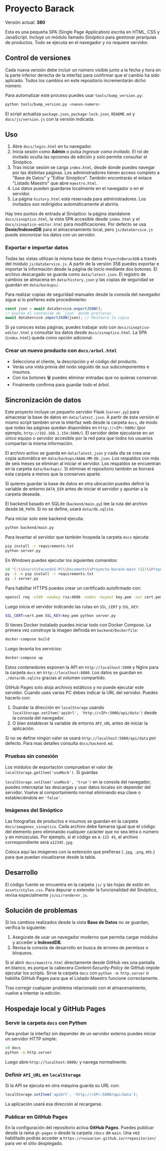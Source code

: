 # Proyecto Barack

Versión actual: **380**

Esta es una pequeña SPA (Single Page Application) escrita en HTML, CSS y JavaScript.
Incluye un módulo llamado *Sinóptico* para gestionar jerarquías de productos.
Todo se ejecuta en el navegador y no requiere servidor.

## Control de versiones

Cada nueva versión debe incluir un número visible junto a la fecha y hora en la parte inferior derecha de la interfaz para confirmar que el cambio ha sido aplicado.
Todos los cambios en este repositorio incrementarán dicho número.

Para automatizar este proceso puedes usar `tools/bump_version.py`:

```bash
python tools/bump_version.py <nuevo-numero>
```

El script actualiza `package.json`, `package-lock.json`, `README.md` y
`docs/js/version.js` con la versión indicada.

## Uso

1. Abre `docs/login.html` en tu navegador.
2. Inicia sesión como **Admin** o pulsa *Ingresar como invitado*.
   El rol de invitado oculta las opciones de edición y solo permite consultar el
   Sinóptico.
3. Tras iniciar sesión se carga `index.html`, desde donde puedes navegar por las
   distintas páginas.
   Los administradores tienen acceso completo a "Base de Datos" y "Editar
   Sinóptico".
   También encontrarás el enlace "Listado Maestro" que abre `maestro.html`.
4. Los datos pueden guardarse localmente en el navegador o en el servidor.
5. La página `history.html` está reservada para administradores.
   Los invitados son redirigidos automáticamente al abrirla.

Hay tres puntos de entrada al Sinóptico: la página standalone `docs/sinoptico.html`, la vista SPA accesible desde `index.html` y el `docs/sinoptico-editor.html` para modificaciones.
Por defecto se usa **Dexie/IndexedDB** para el almacenamiento local, pero `js/dataService.js` puede sincronizar los datos con un servidor.

### Exportar e importar datos

Todas las vistas utilizan la misma base de datos `ProyectoBarackDB` a través del
módulo `js/dataService.js`. A partir de la versión 358 puedes exportar e
importar la información desde la página de inicio mediante dos botones. El
archivo descargado se guarda como `data/latest.json`. El registro de cambios se
almacena en `data/history.json` y las copias de seguridad se guardan en
`data/backups/`.

Para realizar copias de seguridad manuales desde la consola del navegador sigue
si lo prefieres este procedimiento:

```js
const json = await dataService.exportJSON();
// Guarda el contenido de `json` donde prefieras
await dataService.importJSON(json); // Restaura la copia
```


Si ya conoces estas páginas, puedes trabajar solo con `docs/sinoptico-editor.html` y consultar los datos desde `docs/sinoptico.html`. La SPA (`index.html`) queda como opción adicional.

### Crear un nuevo producto con `docs/arbol.html`

- Selecciona el cliente, la descripción y el código del producto.
- Verás una vista previa del nodo seguido de sus subcomponentes e insumos.
- Con los botones 🗑 puedes eliminar entradas que no quieras conservar.
- Finalmente confirma para guardar todo el árbol.

## Sincronización de datos

Este proyecto incluye un pequeño servidor Flask (`server.py`) para almacenar la base de datos en `data/latest.json`.
A partir de esta versión el mismo script también sirve la interfaz web desde la carpeta `docs`, de modo que todas las páginas quedan disponibles en `http://<IP>:5000/` (por ejemplo, `http://192.168.1.154:5000/`).
El servidor debe ejecutarse en un único equipo o servidor accesible por la red para que todos los usuarios compartan la misma información.

El archivo activo se guarda en `data/latest.json` y cada día se crea una copia automática en `data/backups/AAAA-MM-DD.json`. Los respaldos con más de seis meses se eliminan al iniciar el servidor.
Los respaldos se encuentran en la carpeta `data/backups/`. Si eliminas el repositorio también se borrará esta carpeta a menos que la conserves aparte.

Si quieres guardar la base de datos en otra ubicación puedes definir la variable de entorno `DATA_DIR` antes de iniciar el servidor y apuntar a la carpeta deseada.

El backend basado en SQLite (`backend/main.py`) lee la ruta del archivo desde `DB_PATH`. Si no se define, usará `data/db.sqlite`.

Para iniciar solo este backend ejecuta:

```bash
python backend/main.py
```

Para levantar el servidor que también hospeda la carpeta `docs` ejecuta:

```bash
pip install -r requirements.txt
python server.py
```

En Windows puedes ejecutar los siguientes comandos:

```bash
cd "C:\\Users\\FacundoS-PC\\Documents\\Proyecto-barack-main (11)\\Proyecto-barack-main"
py -3 -m pip install -r requirements.txt
py -3 server.py
```

Para habilitar HTTPS puedes crear un certificado autofirmado con:

```bash
openssl req -x509 -newkey rsa:4096 -nodes -keyout key.pem -out cert.pem -days 365
```

Luego inicia el servidor indicando las rutas en `SSL_CERT` y `SSL_KEY`:

```bash
SSL_CERT=cert.pem SSL_KEY=key.pem python server.py
```

Si tienes Docker instalado puedes iniciar todo con Docker Compose. La primera vez construye la imagen definida en `backend/Dockerfile`:

```bash
docker-compose build
```

Luego levanta los servicios:

```bash
docker-compose up
```

Estos contenedores exponen la API en `http://localhost:5000` y Nginx para la carpeta `docs` en `http://localhost:8080`.
Los datos se guardan en `./data/db.sqlite` gracias al volumen compartido.

GitHub Pages solo aloja archivos estáticos y no puede ejecutar este servidor.
Cuando uses varias PC debes indicar la URL del servidor. Puedes hacerlo con:

1. Guardar la dirección en `localStorage` usando `localStorage.setItem('apiUrl', 'http://<IP>:5000/api/data')` desde la consola del navegador.
2. O bien establecer la variable de entorno `API_URL` antes de iniciar la aplicación.

Si no se define ningún valor se usará `http://localhost:5000/api/data` por defecto.
Para mas detalles consulta `docs/backend.md`.


### Pruebas sin conexión

Los módulos de exportación comprueban el valor de
`localStorage.getItem('useMock')`. Si guardas

`localStorage.setItem('useMock', 'true')` en la consola del navegador,
puedes interceptar las descargas y usar datos locales sin depender del
servidor. Vuelve al comportamiento normal eliminando esa clave o
estableciéndola en `'false'`.

### Imágenes del Sinóptico

Las fotografías de productos e insumos se guardan en la carpeta
`docs/imagenes_sinoptico`. Cada archivo debe llamarse igual que el
código del elemento pero eliminando cualquier carácter que no sea letra
o número y en minúsculas. Por ejemplo, si el código es `A-123 45`, el
archivo correspondiente será `a12345.jpg`.

Coloca aquí las imágenes con la extensión que prefieras (`.jpg`, `.png`,
etc.) para que puedan visualizarse desde la tabla.


## Desarrollo

El código fuente se encuentra en la carpeta `js/` y las hojas de estilo en
`assets/styles.css`. Para depurar o extender la funcionalidad del Sinóptico,
revisa especialmente `js/ui/renderer.js`.

## Solución de problemas

Si los cambios realizados desde la vista **Base de Datos** no se guardan,
verifica lo siguiente:

1. Asegúrate de usar un navegador moderno que permita cargar módulos y acceder
   a **IndexedDB**.
2. Revisa la consola de desarrollo en busca de errores de permisos o bloqueos.

Si al abrir `docs/maestro.html` directamente desde GitHub ves una pantalla en
blanco, es porque la cabecera *Content‑Security‑Policy* de GitHub impide ejecutar
los scripts. Sirve la carpeta `docs` con `python -m http.server` o habilita
GitHub Pages para que el Listado Maestro funcione correctamente.

Tras corregir cualquier problema relacionado con el almacenamiento, vuelve a
intentar la edición.

## Hospedaje local y GitHub Pages

### Servir la carpeta `docs` con Python

Para probar la interfaz sin depender de un servidor externo puedes iniciar un servidor HTTP simple:

```bash
cd docs
python -m http.server
```

Luego abre `http://localhost:8000/` y navega normalmente.

### Definir `API_URL` en `localStorage`

Si la API se ejecuta en otra máquina guarda su URL con:

```js
localStorage.setItem('apiUrl', 'http://<IP>:5000/api/data');
```

La aplicación usará esa dirección al recargarse.

### Publicar en GitHub Pages

En la configuración del repositorio activa **GitHub Pages**. Puedes publicar desde la rama `gh-pages` o desde la carpeta `/docs` de `main`.
Una vez habilitado podrás acceder a `https://<usuario>.github.io/<repositorio>/` para ver el sitio desplegado.
